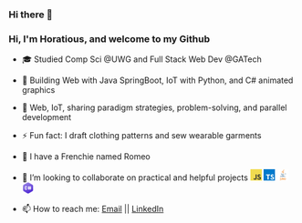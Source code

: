 ### Hi there 👋

<!--
**geekcoldhand/geekcoldhand** is a ✨ _special_ ✨ repository because its `README.md` (this file) appears on your GitHub profile.
--->

### Hi, I'm Horatious, and welcome to my Github

- 🎓 Studied Comp Sci @UWG and Full Stack Web Dev @GATech
- 🌱 Building Web with Java SpringBoot, IoT with Python, and C# animated graphics
- 🤍 Web, IoT, sharing paradigm strategies, problem-solving, and parallel development
- ⚡ Fun fact: I draft clothing patterns and sew wearable garments
- 🐶 I have a Frenchie named Romeo
- 👯 I’m looking to collaborate on practical and helpful projects
<code><img height="20" alt="javascript" src="https://raw.githubusercontent.com/github/explore/80688e429a7d4ef2fca1e82350fe8e3517d3494d/topics/javascript/javascript.png"></code>
<code><img height="20" alt="typescript" src="https://raw.githubusercontent.com/github/explore/80688e429a7d4ef2fca1e82350fe8e3517d3494d/topics/typescript/typescript.png"></code>
<code><img height="20" alt="java" src="https://raw.githubusercontent.com/github/explore/80688e429a7d4ef2fca1e82350fe8e3517d3494d/topics/java/java.png"></code>
<code><img height="20" alt="c-sharp" src="https://raw.githubusercontent.com/github/explore/80688e429a7d4ef2fca1e82350fe8e3517d3494d/topics/csharp/csharp.png"></code>



- 📫 How to reach me:
  <a href="horatiousaharris@gmail.com">Email</a> || <a href="https://www.linkedin.com/in/horatious-harris-ii-41970a159/">LinkedIn</a>
  

  


